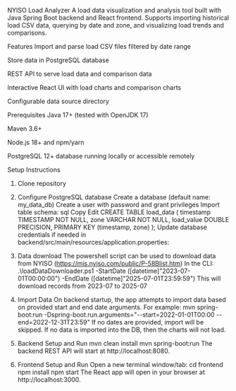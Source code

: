 NYISO Load Analyzer
A load data visualization and analysis tool built with Java Spring Boot backend and React frontend.
Supports importing historical load CSV data, querying by date and zone, and visualizing load trends and comparisons.

Features
Import and parse load CSV files filtered by date range

Store data in PostgreSQL database

REST API to serve load data and comparison data

Interactive React UI with load charts and comparison charts

Configurable data source directory

Prerequisites
Java 17+ (tested with OpenJDK 17)

Maven 3.6+

Node.js 18+ and npm/yarn

PostgreSQL 12+ database running locally or accessible remotely

Setup Instructions
1. Clone repository
2. Configure PostgreSQL database
   Create a database (default name: my_data_db)
   Create a user with password and grant privileges
   Import table schema:
     sql
     Copy
     Edit
     CREATE TABLE load_data (
        timestamp TIMESTAMP NOT NULL,
        zone VARCHAR NOT NULL,
        load_value DOUBLE PRECISION,
        PRIMARY KEY (timestamp, zone)
     );
   Update database credentials if needed in backend/src/main/resources/application.properties:

3. Data download
   The powershell script can be used to download data from NYISO (https://mis.nyiso.com/public/P-58Blist.htm)
   In the CLI: .\loadDataDownloader.ps1 -StartDate ([datetime]"2023-07-01T00:00:00") -EndDate ([datetime]"2025-07-01T23:59:59")
   This will download records from 2023-07 to 2025-07

4. Import Data
  On backend startup, the app attempts to import data based on provided start and end date arguments. For example:
  mvn spring-boot:run -Dspring-boot.run.arguments="--start=2022-01-01T00:00 --end=2022-12-31T23:59"
  If no dates are provided, import will be skipped. If no data is imported into the DB, then the charts will not load.

5. Backend Setup and Run
  mvn clean install
  mvn spring-boot:run
  The backend REST API will start at http://localhost:8080.

6. Frontend Setup and Run
  Open a new terminal window/tab:
  cd frontend
  npm install
  npm start
  The React app will open in your browser at http://localhost:3000.

